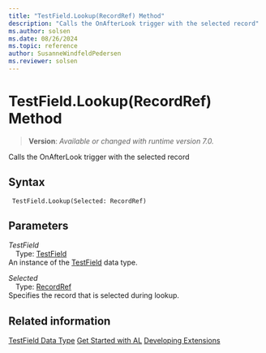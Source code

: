 ```yaml
---
title: "TestField.Lookup(RecordRef) Method"
description: "Calls the OnAfterLook trigger with the selected record"
ms.author: solsen
ms.date: 08/26/2024
ms.topic: reference
author: SusanneWindfeldPedersen
ms.reviewer: solsen
---
```

[//]: # (START>DO_NOT_EDIT)
[//]: # (IMPORTANT:Do not edit any of the content between here and the END>DO_NOT_EDIT.)
[//]: # (Any modifications should be made in the .xml files in the ModernDev repo.)
# TestField.Lookup(RecordRef) Method
> **Version**: _Available or changed with runtime version 7.0._

Calls the OnAfterLook trigger with the selected record


## Syntax
```AL
 TestField.Lookup(Selected: RecordRef)
```
## Parameters
*TestField*  
&emsp;Type: [TestField](testfield-data-type.md)  
An instance of the [TestField](testfield-data-type.md) data type.  

*Selected*  
&emsp;Type: [RecordRef](../recordref/recordref-data-type.md)  
Specifies the record that is selected during lookup.  



[//]: # (IMPORTANT: END>DO_NOT_EDIT)
## Related information
[TestField Data Type](testfield-data-type.md)
[Get Started with AL](../../devenv-get-started.md)
[Developing Extensions](../../devenv-dev-overview.md)  